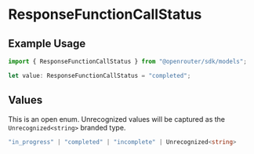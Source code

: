 # ResponseFunctionCallStatus

## Example Usage

```typescript
import { ResponseFunctionCallStatus } from "@openrouter/sdk/models";

let value: ResponseFunctionCallStatus = "completed";
```

## Values

This is an open enum. Unrecognized values will be captured as the `Unrecognized<string>` branded type.

```typescript
"in_progress" | "completed" | "incomplete" | Unrecognized<string>
```